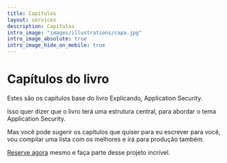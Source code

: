 ```yaml
---
title: Capítulos
layout: services
description: Capítulos
intro_image: "images/illustrations/capa.jpg"
intro_image_absolute: true
intro_image_hide_on_mobile: true
---
```


# Capítulos do livro

Estes são os capítulos base do livro Explicando, Application Security.

Isso quer dizer que o livro terá uma estrutura central, para abordar o tema Application Security.

Mas você pode sugerir os capítulos que quiser para eu escrever para você, 
vou compilar uma lista com os melhores e irá para produção também.

[Reserve agora](https://book.stripe.com/bIY4iT8h78OkbbG000) mesmo e faça parte desse projeto incrível.